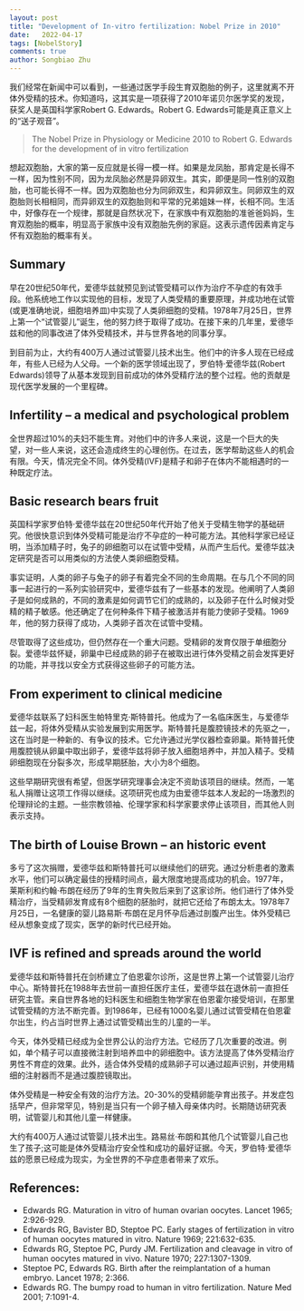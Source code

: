 ```yaml
---
layout: post
title: "Development of In-vitro fertilization: Nobel Prize in 2010"
date:   2022-04-17
tags: [NobelStory]
comments: true
author: Songbiao Zhu
---
```


我们经常在新闻中可以看到，一些通过医学手段生育双胞胎的例子，这里就离不开体外受精的技术。你知道吗，这其实是一项获得了2010年诺贝尔医学奖的发现，获奖人是英国科学家Robert G. Edwards。Robert G. Edwards可能是真正意义上的“送子观音”。

>The Nobel Prize in Physiology or Medicine 2010 to Robert G. Edwards
 for the development of in vitro fertilization

想起双胞胎，大家的第一反应就是长得一模一样。如果是龙凤胎，那肯定是长得不一样，因为性别不同，因为龙凤胎必然是异卵双生。其实，即便是同一性别的双胞胎，也可能长得不一样。因为双胞胎也分为同卵双生，和异卵双生。同卵双生的双胞胎则长相相同，而异卵双生的双胞胎则和平常的兄弟姐妹一样，长相不同。生活中，好像存在一个规律，那就是自然状况下，在家族中有双胞胎的准爸爸妈妈，生育双胞胎的概率，明显高于家族中没有双胞胎先例的家庭。这表示遗传因素肯定与怀有双胞胎的概率有关。


<!-- more -->

## Summary

早在20世纪50年代，爱德华兹就预见到试管受精可以作为治疗不孕症的有效手段。他系统地工作以实现他的目标，发现了人类受精的重要原理，并成功地在试管(或更准确地说，细胞培养皿)中实现了人类卵细胞的受精。1978年7月25日，世界上第一个“试管婴儿”诞生，他的努力终于取得了成功。在接下来的几年里，爱德华兹和他的同事改进了体外受精技术，并与世界各地的同事分享。

到目前为止，大约有400万人通过试管婴儿技术出生。他们中的许多人现在已经成年，有些人已经为人父母。一个新的医学领域出现了，罗伯特·爱德华兹(Robert Edwards)领导了从基本发现到目前成功的体外受精疗法的整个过程。他的贡献是现代医学发展的一个里程碑。

## Infertility – a medical and psychological problem
全世界超过10%的夫妇不能生育。对他们中的许多人来说，这是一个巨大的失望，对一些人来说，这还会造成终生的心理创伤。在过去，医学帮助这些人的机会有限。今天，情况完全不同。体外受精(IVF)是精子和卵子在体内不能相遇时的一种既定疗法。

## Basic research bears fruit
英国科学家罗伯特·爱德华兹在20世纪50年代开始了他关于受精生物学的基础研究。他很快意识到体外受精可能是治疗不孕症的一种可能方法。其他科学家已经证明，当添加精子时，兔子的卵细胞可以在试管中受精，从而产生后代。爱德华兹决定研究是否可以用类似的方法使人类卵细胞受精。

事实证明，人类的卵子与兔子的卵子有着完全不同的生命周期。在与几个不同的同事一起进行的一系列实验研究中，爱德华兹有了一些基本的发现。他阐明了人类卵子是如何成熟的，不同的激素是如何调节它们的成熟的，以及卵子在什么时候对受精的精子敏感。他还确定了在何种条件下精子被激活并有能力使卵子受精。1969年，他的努力获得了成功，人类卵子首次在试管中受精。

尽管取得了这些成功，但仍然存在一个重大问题。受精卵的发育仅限于单细胞分裂。爱德华兹怀疑，卵巢中已经成熟的卵子在被取出进行体外受精之前会发挥更好的功能，并寻找以安全方式获得这些卵子的可能方法。

## From experiment to clinical medicine

爱德华兹联系了妇科医生帕特里克·斯特普托。他成为了一名临床医生，与爱德华兹一起，将体外受精从实验发展到实用医学。斯特普托是腹腔镜技术的先驱之一，这在当时是一种新的、有争议的技术。它允许通过光学仪器检查卵巢。斯特普托使用腹腔镜从卵巢中取出卵子，爱德华兹将卵子放入细胞培养中，并加入精子。受精卵细胞现在分裂多次，形成早期胚胎，大小为8个细胞。

这些早期研究很有希望，但医学研究理事会决定不资助该项目的继续。然而，一笔私人捐赠让这项工作得以继续。这项研究也成为由爱德华兹本人发起的一场激烈的伦理辩论的主题。一些宗教领袖、伦理学家和科学家要求停止该项目，而其他人则表示支持。

## The birth of Louise Brown – an historic event
多亏了这次捐赠，爱德华兹和斯特普托可以继续他们的研究。通过分析患者的激素水平，他们可以确定最佳的授精时间点，最大限度地提高成功的机会。1977年，莱斯利和约翰·布朗在经历了9年的生育失败后来到了这家诊所。他们进行了体外受精治疗，当受精卵发育成有8个细胞的胚胎时，就把它还给了布朗太太。1978年7月25日，一名健康的婴儿路易斯·布朗在足月怀孕后通过剖腹产出生。体外受精已经从想象变成了现实，医学的新时代已经开始。

## IVF is refined and spreads around the world
爱德华兹和斯特普托在剑桥建立了伯恩霍尔诊所，这是世界上第一个试管婴儿治疗中心。斯特普托在1988年去世前一直担任医疗主任，爱德华兹在退休前一直担任研究主管。来自世界各地的妇科医生和细胞生物学家在伯恩霍尔接受培训，在那里试管受精的方法不断完善。到1986年，已经有1000名婴儿通过试管受精在伯恩霍尔出生，约占当时世界上通过试管受精出生的儿童的一半。

今天，体外受精已经成为全世界公认的治疗方法。它经历了几次重要的改进。例如，单个精子可以直接微注射到培养皿中的卵细胞中。该方法提高了体外受精治疗男性不育症的效果。此外，适合体外受精的成熟卵子可以通过超声识别，并使用精细的注射器而不是通过腹腔镜取出。

体外受精是一种安全有效的治疗方法。20-30%的受精卵能孕育出孩子。并发症包括早产，但非常罕见，特别是当只有一个卵子植入母亲体内时。长期随访研究表明，试管婴儿和其他儿童一样健康。

大约有400万人通过试管婴儿技术出生。路易丝·布朗和其他几个试管婴儿自己也生了孩子;这可能是体外受精治疗安全性和成功的最好证据。今天，罗伯特·爱德华兹的愿景已经成为现实，为全世界的不孕症患者带来了欢乐。

## References:
* Edwards RG. Maturation in vitro of human ovarian oocytes. Lancet 1965; 2:926-929.
* Edwards RG, Bavister BD, Steptoe PC. Early stages of fertilization in vitro of human oocytes matured in vitro. Nature 1969; 221:632-635.
* Edwards RG, Steptoe PC, Purdy JM. Fertilization and cleavage in vitro of human oocytes matured in vivo. Nature 1970; 227:1307-1309.
* Steptoe PC, Edwards RG. Birth after the reimplantation of a human embryo. Lancet 1978; 2:366.
* Edwards RG. The bumpy road to human in vitro fertilization. Nature Med 2001; 7:1091-4.